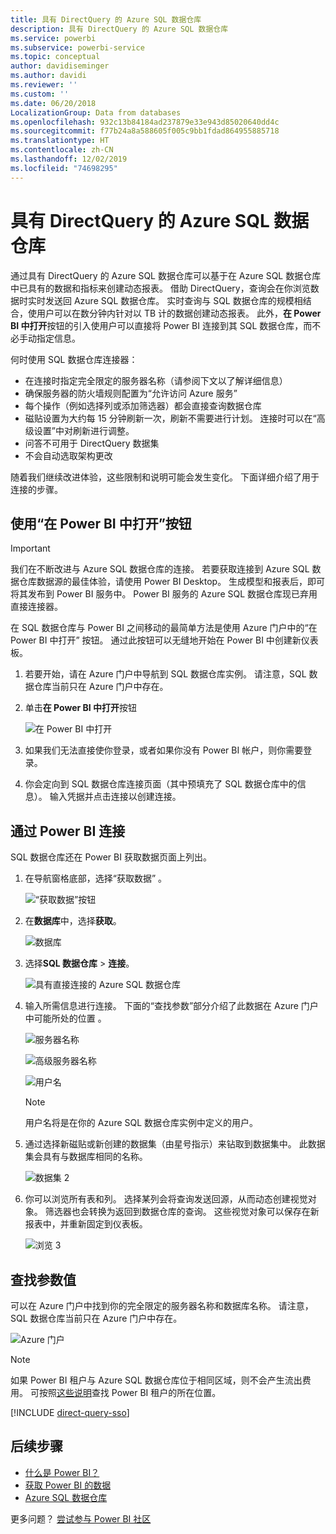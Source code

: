 ```yaml
---
title: 具有 DirectQuery 的 Azure SQL 数据仓库
description: 具有 DirectQuery 的 Azure SQL 数据仓库
ms.service: powerbi
ms.subservice: powerbi-service
ms.topic: conceptual
author: davidiseminger
ms.author: davidi
ms.reviewer: ''
ms.custom: ''
ms.date: 06/20/2018
LocalizationGroup: Data from databases
ms.openlocfilehash: 932c13b84184ad237879e33e943d85020640dd4c
ms.sourcegitcommit: f77b24a8a588605f005c9bb1fdad864955885718
ms.translationtype: HT
ms.contentlocale: zh-CN
ms.lasthandoff: 12/02/2019
ms.locfileid: "74698295"
---
```

# <a name="azure-sql-data-warehouse-with-directquery"></a>具有 DirectQuery 的 Azure SQL 数据仓库

通过具有 DirectQuery 的 Azure SQL 数据仓库可以基于在 Azure SQL 数据仓库中已具有的数据和指标来创建动态报表。 借助 DirectQuery，查询会在你浏览数据时实时发送回 Azure SQL 数据仓库。 实时查询与 SQL 数据仓库的规模相结合，使用户可以在数分钟内针对以 TB 计的数据创建动态报表。 此外，**在 Power BI 中打开**按钮的引入使用户可以直接将 Power BI 连接到其 SQL 数据仓库，而不必手动指定信息。

何时使用 SQL 数据仓库连接器：

* 在连接时指定完全限定的服务器名称（请参阅下文以了解详细信息）
* 确保服务器的防火墙规则配置为“允许访问 Azure 服务”
* 每个操作（例如选择列或添加筛选器）都会直接查询数据仓库
* 磁贴设置为大约每 15 分钟刷新一次，刷新不需要进行计划。  连接时可以在“高级设置”中对刷新进行调整。
* 问答不可用于 DirectQuery 数据集
* 不会自动选取架构更改

随着我们继续改进体验，这些限制和说明可能会发生变化。 下面详细介绍了用于连接的步骤。

## <a name="using-the-open-in-power-bi-button"></a>使用“在 Power BI 中打开”按钮

> [!Important]
> 我们在不断改进与 Azure SQL 数据仓库的连接。  若要获取连接到 Azure SQL 数据仓库数据源的最佳体验，请使用 Power BI Desktop。  生成模型和报表后，即可将其发布到 Power BI 服务中。  Power BI 服务的 Azure SQL 数据仓库现已弃用直接连接器。

在 SQL 数据仓库与 Power BI 之间移动的最简单方法是使用 Azure 门户中的“在 Power BI 中打开”  按钮。 通过此按钮可以无缝地开始在 Power BI 中创建新仪表板。

1. 若要开始，请在 Azure 门户中导航到 SQL 数据仓库实例。 请注意，SQL 数据仓库当前只在 Azure 门户中存在。

2. 单击**在 Power BI 中打开**按钮

    ![在 Power BI 中打开](media/service-azure-sql-data-warehouse-with-direct-connect/openinpowerbi.png)

3. 如果我们无法直接使你登录，或者如果你没有 Power BI 帐户，则你需要登录。

4. 你会定向到 SQL 数据仓库连接页面（其中预填充了 SQL 数据仓库中的信息）。 输入凭据并点击连接以创建连接。

## <a name="connecting-through-power-bi"></a>通过 Power BI 连接

SQL 数据仓库还在 Power BI 获取数据页面上列出。 

1. 在导航窗格底部，选择“获取数据”  。  

    ![“获取数据”按钮](media/service-azure-sql-data-warehouse-with-direct-connect/getdatabutton.png)

2. 在**数据库**中，选择**获取**。

    ![数据库](media/service-azure-sql-data-warehouse-with-direct-connect/databases.png)

3. 选择**SQL 数据仓库** \> **连接**。

    ![具有直接连接的 Azure SQL 数据仓库](media/service-azure-sql-data-warehouse-with-direct-connect/azuresqldatawarehouseconnect.png)

4. 输入所需信息进行连接。 下面的“查找参数”部分介绍了此数据在 Azure 门户中可能所处的位置  。

    ![服务器名称](media/service-azure-sql-data-warehouse-with-direct-connect/servername.png)

    ![高级服务器名称](media/service-azure-sql-data-warehouse-with-direct-connect/servernamewithadvanced.png)

    ![用户名](media/service-azure-sql-data-warehouse-with-direct-connect/username.png)

   > [!NOTE]
   > 用户名将是在你的 Azure SQL 数据仓库实例中定义的用户。

5. 通过选择新磁贴或新创建的数据集（由星号指示）来钻取到数据集中。 此数据集会具有与数据库相同的名称。

    ![数据集 2](media/service-azure-sql-data-warehouse-with-direct-connect/dataset2.png)

6. 你可以浏览所有表和列。 选择某列会将查询发送回源，从而动态创建视觉对象。 筛选器也会转换为返回到数据仓库的查询。 这些视觉对象可以保存在新报表中，并重新固定到仪表板。

    ![浏览 3](media/service-azure-sql-data-warehouse-with-direct-connect/explore3.png)

## <a name="finding-parameter-values"></a>查找参数值

可以在 Azure 门户中找到你的完全限定的服务器名称和数据库名称。 请注意，SQL 数据仓库当前只在 Azure 门户中存在。

![Azure 门户](media/service-azure-sql-data-warehouse-with-direct-connect/azureportal.png)

> [!NOTE]
> 如果 Power BI 租户与 Azure SQL 数据仓库位于相同区域，则不会产生流出费用。 可按照[这些说明](https://docs.microsoft.com/power-bi/service-admin-where-is-my-tenant-located)查找 Power BI 租户的所在位置。

[!INCLUDE [direct-query-sso](includes/direct-query-sso.md)]

## <a name="next-steps"></a>后续步骤

* [什么是 Power BI？](fundamentals/power-bi-overview.md)  
* [获取 Power BI 的数据](service-get-data.md)  
* [Azure SQL 数据仓库](/azure/sql-data-warehouse/sql-data-warehouse-overview-what-is/)

更多问题？ [尝试参与 Power BI 社区](https://community.powerbi.com/)
